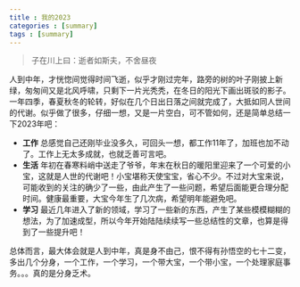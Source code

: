 ```yaml
---
title : 我的2023
categories : [summary]
tags : [summary]
---
```


> 子在川上曰：逝者如斯夫，不舍昼夜

人到中年，才恍惚间觉得时间飞逝，似乎才刚过完年，路旁的树的叶子刚披上新绿，匆匆间又是北风呼啸，只剩下一片光秃秃，在冬日的阳光下画出斑驳的影子。一年四季，春夏秋冬的轮转，好似在几个日出日落之间就完成了，大抵如同人世间的代谢。似乎做了很多，仔细一想，又是一片空白，可不管如何，还是简单总结一下2023年吧：
* **工作** 总感觉自己还刚毕业没多久，可回头一想，都工作11年了，加班也加不动了。工作上无太多成就，也就乏善可言吧。
* **生活** 年初在春寒料峭中送走了爷爷，年末在秋日的暖阳里迎来了一个可爱的小宝，这就是人世的代谢吧！小宝堪称天使宝宝，省心不少。不过对大宝来说，可能收到的关注的确少了一些，由此产生了一些问题，希望后面能更合理分配时间。健康最重要，大宝今年生了几次病，希望明年能避免吧。
* **学习** 最近几年进入了新的领域，学习了一些新的东西，产生了某些模模糊糊的想法，为了加速成型，所以今年开始陆陆续续写一些总结性的文章，也算是得到了一些提升吧！

总体而言，最大体会就是人到中年，真是身不由己，恨不得有孙悟空的七十二变，多出几个分身，一个工作，一个学习，一个带大宝，一个带小宝，一个处理家庭事务。。。真的是分身乏术。